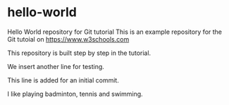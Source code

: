 # hello-world
Hello World repository for Git tutorial
This is an example repository for the Git tutoial on https://www.w3schools.com

This repository is built step by step in the tutorial.

We insert another line for testing.

This line is added for an initial commit.

I like playing badminton, tennis and swimming.

